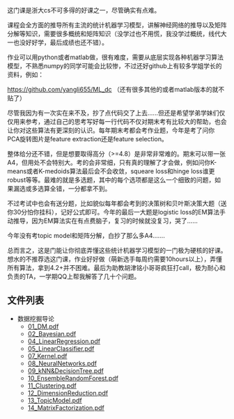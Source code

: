 这门课是浙大cs不可多得的好课之一，尽管确实有点难。

课程会全方面的推导所有主流的统计机器学习模型，讲解神经网络的推导以及矩阵分解等知识，需要很多概统和矩阵知识（没学过也不用慌，我没学过概统，线代大一也没好好学，最后成绩也还不错）。

作业可以用python或者matlab做，很有难度，需要从底层实现各种机器学习算法模型，不熟悉numpy的同学可能会比较惨，不过还好github上有较多学姐学长的资料，例如：

https://github.com/yangli655/ML_dc （还有很多其他的或者matlab版本的就不贴了）

尽管我因为有一次实在来不及，抄了点代码交了上去…...但还是希望学弟学妹们仅仅用来参考，通过自己的思考写好每一行代码不仅对期末考有比较大的帮助，也会让你对这些算法有更深刻的认识。每年期末考都会考作业题，今年是考了问你PCA旋转图片是feature extraction还是feature selection。



整体给分还不错，但是想要取得高分（>=4.8）是非常非常难的。期末可以带一张A4，但用处不会特别大。考的会非常细，只有真的理解了才会做，例如问你K-means或者K-medoids算法最后会不会收敛，squeare loss和hinge loss谁更robust等等。最难的就是多选题，其中的每个选项都是这么一个细致的问题，如果漏选或多选算全错，一分都拿不到。

不过考试中也会有送分题，比如貌似每年都会考到的决策树和贝叶斯决策大题（送你30分怕你挂科），记好公式即可。今年的最后一大题是logistic loss的EM算法手动推导，因为EM算法实在有点费脑子，复习的时候就没复习，哭了…...

今年没有考topic model和矩阵分解，白抄了那么多A4…….

总而言之，这是门能让你彻底弄懂这些统计机器学习模型的一门极为硬核的好课。想水的不推荐选这门课，作业好好做（萌新选手每周约需要10hours以上），弄懂所有算法，拿到4.2+并不困难。最后为助教胡津铭小哥哥疯狂打call，极为耐心和负责的TA，一学期QQ上帮我解答了几十个问题。

## 文件列表

- 数据挖掘导论
    - [01_DM.pdf](https://github.com/QSCTech/zju-icicles/raw/master/数据挖掘导论/01_DM.pdf)
    - [02_Bayesian.pdf](https://github.com/QSCTech/zju-icicles/raw/master/数据挖掘导论/02_Bayesian.pdf)
    - [04_LinearRegression.pdf](https://github.com/QSCTech/zju-icicles/raw/master/数据挖掘导论/04_LinearRegression.pdf)
    - [05_LinearClassifier.pdf](https://github.com/QSCTech/zju-icicles/raw/master/数据挖掘导论/05_LinearClassifier.pdf)
    - [07_Kernel.pdf](https://github.com/QSCTech/zju-icicles/raw/master/数据挖掘导论/07_Kernel.pdf)
    - [08_NeuralNetworks.pdf](https://github.com/QSCTech/zju-icicles/raw/master/数据挖掘导论/08_NeuralNetworks.pdf)
    - [09_kNN&DecisionTree.pdf](https://github.com/QSCTech/zju-icicles/raw/master/数据挖掘导论/09_kNN&DecisionTree.pdf)
    - [10_EnsembleRandomForest.pdf](https://github.com/QSCTech/zju-icicles/raw/master/数据挖掘导论/10_EnsembleRandomForest.pdf)
    - [11_Clustering.pdf](https://github.com/QSCTech/zju-icicles/raw/master/数据挖掘导论/11_Clustering.pdf)
    - [12_DimensionReduction.pdf](https://github.com/QSCTech/zju-icicles/raw/master/数据挖掘导论/12_DimensionReduction.pdf)
    - [13_TopicModel.pdf](https://github.com/QSCTech/zju-icicles/raw/master/数据挖掘导论/13_TopicModel.pdf)
    - [14_MatrixFactorization.pdf](https://github.com/QSCTech/zju-icicles/raw/master/数据挖掘导论/14_MatrixFactorization.pdf)

